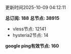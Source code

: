 更新时间2025-10-09 04:12:11

**总订阅: 188**
**总节点: 38915**
- vless节点: 12141
- hysteria2节点: 14

**google ping有效节点: 160**
